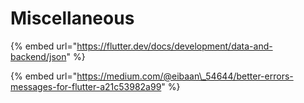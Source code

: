 # Miscellaneous

{% embed url="https://flutter.dev/docs/development/data-and-backend/json" %}

{% embed url="https://medium.com/@eibaan\_54644/better-errors-messages-for-flutter-a21c53982a99" %}





